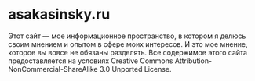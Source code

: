 asakasinsky.ru
==============
Этот сайт — мое ин­фор­ма­ци­он­ное про­стран­ство, в ко­то­ром я де­люсь сво­им мне­ни­ем и опы­том в сфе­ре мо­их ин­те­ре­сов. И это мое мне­ние, ко­то­рое вы во­все не обя­за­ны раз­де­лять. Все со­дер­жи­мое это­го сай­та предо­став­ля­ет­ся на усло­ви­ях Creative Commons Attribution-NonCommercial-ShareAlike 3.0 Unported License.